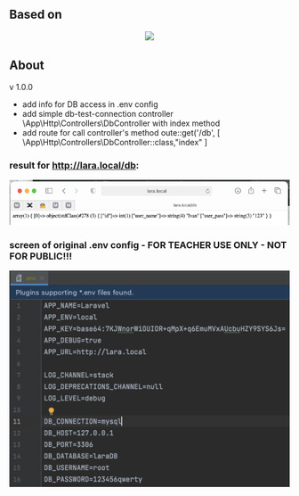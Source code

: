 ## Based on
<p align="center"><a href="https://laravel.com" target="_blank"><img src="https://raw.githubusercontent.com/laravel/art/master/logo-lockup/5%20SVG/2%20CMYK/1%20Full%20Color/laravel-logolockup-cmyk-red.svg" width="400"></a></p>

## About

v 1.0.0
- add info for DB access in .env config
- add simple db-test-connection controller \App\Http\Controllers\DbController with index method
- add route for call controller's method oute::get('/db', [   \App\Http\Controllers\DbController::class,"index" ]
### result for <http://lara.local/db>:
![img.png](img.png)

### screen of original .env config - FOR TEACHER USE ONLY - NOT FOR PUBLIC!!! 
![img_1.png](img_1.png)
